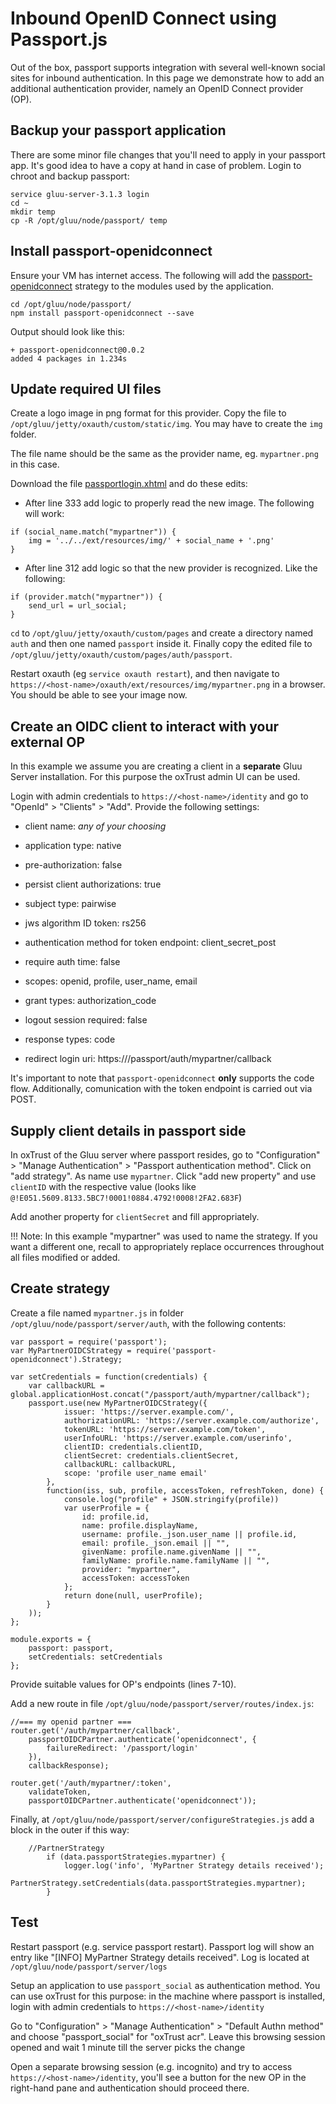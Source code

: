 # Inbound OpenID Connect using Passport.js

Out of the box, passport supports integration with several well-known social sites for inbound authentication. In this page we demonstrate how to add an additional authentication provider, namely an OpenID Connect provider (OP).

## Backup your passport application

There are some minor file changes that you'll need to apply in your passport app. It's good idea to have a copy at hand in case of problem. Login to chroot and backup passport:

```
service gluu-server-3.1.3 login
cd ~ 
mkdir temp
cp -R /opt/gluu/node/passport/ temp
``` 

## Install passport-openidconnect

Ensure your VM has internet access. The following will add the [passport-openidconnect](https://github.com/jaredhanson/passport-openidconnect) strategy to the modules used by the application.

```
cd /opt/gluu/node/passport/
npm install passport-openidconnect --save
```

Output should look like this:
```
+ passport-openidconnect@0.0.2
added 4 packages in 1.234s
```

## Update required UI files

Create a logo image in png format for this provider. Copy the file to `/opt/gluu/jetty/oxauth/custom/static/img`. You may have to create the `img` folder. 

The file name should be the same as the provider name, eg. `mypartner.png` in this case.

Download the file [passportlogin.xhtml](https://github.com/GluuFederation/oxAuth/raw/version_3.1.3/Server/src/main/webapp/auth/passport/passportlogin.xhtml) and do these edits:

- After line 333 add logic to properly read the new image. The following will work:

```
if (social_name.match("mypartner")) {
	img = '../../ext/resources/img/' + social_name + '.png'
}
```

- After line 312 add logic so that the new provider is recognized. Like the following:

```
if (provider.match("mypartner")) {
	send_url = url_social;
}
```

`cd` to `/opt/gluu/jetty/oxauth/custom/pages` and create a directory named `auth` and then one named `passport` inside it. 
Finally copy the edited file to `/opt/gluu/jetty/oxauth/custom/pages/auth/passport`.

Restart oxauth (eg `service oxauth restart`), and then navigate to `https://<host-name>/oxauth/ext/resources/img/mypartner.png` in a browser. You should be able to see your image now.

## Create an OIDC client to interact with your external OP

In this example we assume you are creating a client in a **separate** Gluu Server installation. For this purpose the oxTrust admin UI can be used. 

Login with admin credentials to `https://<host-name>/identity` and go to "OpenId" > "Clients" > "Add". Provide the following settings:

- client name: *any of your choosing*

- application type: native

- pre-authorization: false

- persist client authorizations: true

- subject type: pairwise

- jws algorithm ID token: rs256

- authentication method for token endpoint: client_secret_post

- require auth time: false

- scopes: openid, profile, user_name, email

- grant types: authorization_code

- logout session required: false

- response types: code

- redirect login uri: https://<host-name>/passport/auth/mypartner/callback


It's important to note that `passport-openidconnect` **only** supports the code flow. Additionally, comunication with the token endpoint is carried out via POST.

## Supply client details in passport side

In oxTrust of the Gluu server where passport resides, go to "Configuration" >  "Manage Authentication" > "Passport authentication method". Click on "add strategy". As name use `mypartner`. Click "add new property" and use `clientID` with the respective value (looks like `@!E051.5609.8133.5BC7!0001!0884.4792!0008!2FA2.683F`)

Add another property for `clientSecret` and fill appropriately.


!!! Note:
    In this example "mypartner" was used to name the strategy. If you want a different one, recall to appropriately replace occurrences throughout all files modified or added.
    
## Create strategy

Create a file named `mypartner.js` in folder `/opt/gluu/node/passport/server/auth`, with the following contents:

```
var passport = require('passport');
var MyPartnerOIDCStrategy = require('passport-openidconnect').Strategy;

var setCredentials = function(credentials) {
    var callbackURL = global.applicationHost.concat("/passport/auth/mypartner/callback");
    passport.use(new MyPartnerOIDCStrategy({
			issuer: 'https://server.example.com/',
			authorizationURL: 'https://server.example.com/authorize',
			tokenURL: 'https://server.example.com/token',
			userInfoURL: 'https://server.example.com/userinfo',
			clientID: credentials.clientID,
			clientSecret: credentials.clientSecret,
			callbackURL: callbackURL,
			scope: 'profile user_name email'
        },
        function(iss, sub, profile, accessToken, refreshToken, done) {
			console.log("profile" + JSON.stringify(profile))
            var userProfile = {
                id: profile.id,
                name: profile.displayName,
                username: profile._json.user_name || profile.id,
                email: profile._json.email || "",
                givenName: profile.name.givenName || "",
                familyName: profile.name.familyName || "",
                provider: "mypartner",
                accessToken: accessToken
            };
            return done(null, userProfile);
        }
    ));
};

module.exports = {
    passport: passport,
    setCredentials: setCredentials
};

```

Provide suitable values for OP's endpoints (lines 7-10).

Add a new route in file `/opt/gluu/node/passport/server/routes/index.js`:

```
//=== my openid partner ===
router.get('/auth/mypartner/callback',
    passportOIDCPartner.authenticate('openidconnect', {
        failureRedirect: '/passport/login'
    }),
    callbackResponse);

router.get('/auth/mypartner/:token',
    validateToken,
    passportOIDCPartner.authenticate('openidconnect'));
```

Finally, at `/opt/gluu/node/passport/server/configureStrategies.js` add a block in the outer if this way:

```
	//PartnerStrategy
        if (data.passportStrategies.mypartner) {
            logger.log('info', 'MyPartner Strategy details received');
            PartnerStrategy.setCredentials(data.passportStrategies.mypartner);
        }
```        

## Test

Restart passport (e.g. service passport restart). Passport log will show an entry like "[INFO] MyPartner Strategy details received". Log is located at `/opt/gluu/node/passport/server/logs` 

Setup an application to use `passport_social` as authentication method. You can use oxTrust for this purpose: in the machine where passport is installed, login with admin credentials to `https://<host-name>/identity` 

Go to "Configuration" >  "Manage Authentication" > "Default Authn method" and choose "passport_social" for "oxTrust acr". Leave this browsing session opened and wait 1 minute till the server picks the change

Open a separate browsing session (e.g. incognito) and try to access `https://<host-name>/identity`, you'll see a button for the new OP in the right-hand pane and authentication should proceed there.
